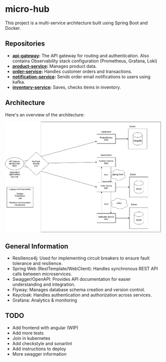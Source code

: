 # micro-hub
This project is a multi-service architecture built using Spring Boot and Docker.


## Repositories

- **[api-gateway](https://github.com/LuiscVillarrealL/micro-api-gateway):** The API gateway for routing and authentication. Also contains Observability stack configuration (Prometheus, Grafana, Loki)
- **[product-service](https://github.com/LuiscVillarrealL/micro-product-service):** Manages product data.
- **[order-service](https://github.com/username/order-service):** Handles customer orders and transactions.
- **[notification-service](https://github.com/username/notification-service):** Sends order email notifications to users using kafka.
- **[inventory-service](https://github.com/LuiscVillarrealL/micro-inventory-service):** Saves, checks items in inventory.


## Architecture

Here's an overview of the architecture:

![Architecture Diagram](https://github.com/LuiscVillarrealL/micro-hub/blob/main/Media/Arquitecture.drawio.png)


## General Information
- Resilience4j: Used for implementing circuit breakers to ensure fault tolerance and resilience.
- Spring Web (RestTemplate/WebClient): Handles synchronous REST API calls between microservices.
- Swagger/OpenAPI: Provides API documentation for easier understanding and integration.
- Flyway: Manages database schema creation and version control.
- Keycloak: Handles authentication and authorization across services.
- Grafana: Analytics & monitoring

## TODO
- Add frontend with angular (WIP)
- Add more tests
- Join in kubernetes
- Add checkstyle and sonarlint
- Add instructions to deploy
- More swagger information


